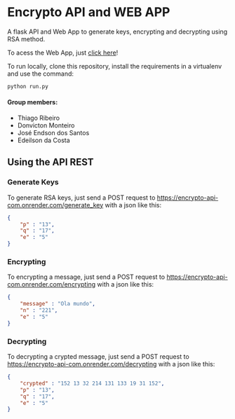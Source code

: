 # Encrypto API and WEB APP

A flask API and Web App to generate keys, encrypting and decrypting using RSA method.

To acess the Web App, just [click here](https://encrypto-api-com.onrender.com/generate-page)!

To run locally, clone this repository, install the requirements in a virtualenv and use the command:

 ```sh
 python run.py
 ```
#### Group members:

- Thiago Ribeiro
- Donvicton Monteiro
- José Endson dos Santos
- Edeilson da Costa

## Using the API REST
### Generate Keys

To generate RSA keys, just send a POST request to https://encrypto-api-com.onrender.com/generate_key with a json like this:

```json
{
    "p" : "13",
    "q" : "17",
    "e" : "5"
}
```

### Encrypting

To encrypting a message, just send a POST request to https://encrypto-api-com.onrender.com/encrypting with a json like this:

```json
{
    "message" : "Ola mundo",
    "n" : "221",
    "e" : "5"
}
```
### Decrypting

To decrypting a crypted message, just send a POST request to https://encrypto-api-com.onrender.com/decrypting with a json like this:

```json
{
    "crypted" : "152 13 32 214 131 133 19 31 152",
    "p" : "13",
    "q" : "17",
    "e" : "5"
}
```

